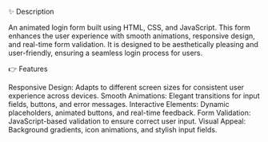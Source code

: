 ✨ Description

An animated login form built using HTML, CSS, and JavaScript. This form enhances the user experience with smooth animations, responsive design, and real-time form validation. It is designed to be aesthetically pleasing and user-friendly, ensuring a seamless login process for users.

👉 Features

Responsive Design: Adapts to different screen sizes for consistent user experience across devices.
Smooth Animations: Elegant transitions for input fields, buttons, and error messages.
Interactive Elements: Dynamic placeholders, animated buttons, and real-time feedback.
Form Validation: JavaScript-based validation to ensure correct user input.
Visual Appeal: Background gradients, icon animations, and stylish input fields.

